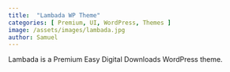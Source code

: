 ```yaml
---
title:  "Lambada WP Theme"
categories: [ Premium, UI, WordPress, Themes ]
image: /assets/images/lambada.jpg
author: Samuel
---
```

Lambada is a Premium Easy Digital Downloads WordPress theme.